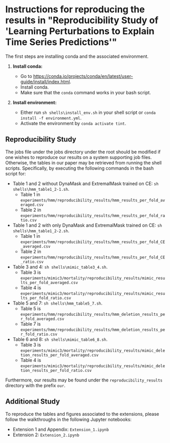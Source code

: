 # Instructions for reproducing the results in "Reproducibility Study of 'Learning Perturbations to Explain Time Series Predictions'"

The first steps are installing conda and the associated environment.

1. **Install conda:**
   - Go to <https://conda.io/projects/conda/en/latest/user-guide/install/index.html>.
   - Install conda.
   - Make sure that the `conda` command works in your bash script.

2. **Install environment:**
    - Either run `sh shells\install_env.sh` in your shell script or `conda install -f environment.yml`.
    - Activate the environment by `conda activate tint`.

## Reproducibility Study

The jobs file under the jobs directory under the root should be modified if one wishes to reproduce our results on a system supporting job files. Otherwise, the tables in our paper may be retrieved from running the shell scripts. Specifically, by executing the following commands in the bash script for:

- Table 1 and 2 without DynaMask and ExtremalMask trained on CE: `sh shells\hmm_table1_2-1.sh`.
  - Table 1 in `experiments/hmm/reproducibility_results/hmm_results_per_fold_averaged.csv`
  - Table 2 in `experiments/hmm/reproducibility_results/hmm_results_per_fold_ratio.csv`
- Table 1 and 2 with only DynaMask and ExtremalMask trained on CE: `sh shells\hmm_table1_2-2.sh`.
  - Table 1 in `experiments/hmm/reproducibility_results/hmm_results_per_fold_CE_averaged.csv`
  - Table 2 in `experiments/hmm/reproducibility_results/hmm_results_per_fold_CE_ratio.csv`
- Table 3 and 4: `sh shells\mimic_table3_4.sh`.
  - Table 3 is `experiments/mimic3/mortality/reproducibility_results/mimic_results_per_fold_averaged.csv`
  - Table 4 is `experiments/mimic3/mortality/reproducibility_results/mimic_results_per_fold_ratio.csv`
- Table 5 and 7: `sh shells\hmm_table5_7.sh`.
  - Table 5 is `experiments/hmm/reproducibility_results/hmm_deletion_results_per_fold_averaged.csv`
  - Table 7 is `experiments/hmm/reproducibility_results/hmm_deletion_results_per_fold_ratio.csv`
- Table 6 and 8: `sh shells\mimic_table6_8.sh`.
  - Table 3 is `experiments/mimic3/mortality/reproducibility_results/mimic_deletion_results_per_fold_averaged.csv`
  - Table 4 is `experiments/mimic3/mortality/reproducibility_results/mimic_deletion_results_per_fold_ratio.csv`

Furthermore, our results may be found under the `reproducibility_results` directory with the prefix `our`.

## Additional Study

To reproduce the tables and figures associated to the extensions, please follow the walkthroughs in the following Jupyter notebooks:
- Extension 1 and Appendix: `Extension_1.ipynb`
- Extension 2: `Extension_2.ipynb`